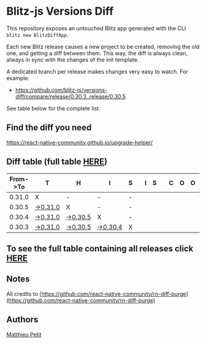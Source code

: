 # Blitz-js Versions Diff

This repository exposes an untouched Blitz app generated with the CLI 
`blitz new BlitzDiffApp`.

Each new Blitz release causes a new project to be created, removing the old one, and getting a diff between them. This way, the diff is always clean, always in sync with the changes of the init template.

A dedicated branch per release makes changes very easy
to watch. For example:

* https://github.com/blitz-js/versions-diff/compare/release/0.30.3..release/0.30.5

See table below for the complete list.

## Find the diff you need
https://react-native-community.github.io/upgrade-helper/

## Diff table (full table [HERE](https://react-native-community.github.io/versions-diff-purge/))

| From->To | T                                                                                            | H                                                                                            | I                                                                                            | S   |     | I   | S   |     | C   | O   | O   | L   |
| -------- | -------------------------------------------------------------------------------------------- | -------------------------------------------------------------------------------------------- | -------------------------------------------------------------------------------------------- | --- | --- | --- | --- | --- | --- | --- | --- | --- |
| 0.31.0   | X                                                                                            | -                                                                                            | -                                                                                            | -   |     |     |     |     |     |     |     |     |
| 0.30.5   | [->0.31.0](https://github.com/blitz-js/versions-diff/compare/release/0.30.5..release/0.31.0) | X                                                                                            | -                                                                                            | -   |     |     |     |     |     |     |     |     |
| 0.30.4   | [->0.31.0](https://github.com/blitz-js/versions-diff/compare/release/0.30.4..release/0.31.0) | [->0.30.5](https://github.com/blitz-js/versions-diff/compare/release/0.30.4..release/0.30.5) | X                                                                                            | -   |     |     |     |     |     |     |     |     |
| 0.30.3   | [->0.31.0](https://github.com/blitz-js/versions-diff/compare/release/0.30.3..release/0.31.0) | [->0.30.5](https://github.com/blitz-js/versions-diff/compare/release/0.30.3..release/0.30.5) | [->0.30.4](https://github.com/blitz-js/versions-diff/compare/release/0.30.3..release/0.30.4) | X   |     |     |     |     |     |     |     |     |

## To see the full table containing all releases click [HERE](https://react-native-community.github.io/versions-diff-purge/)

## Notes
All credits to [https://github.com/react-native-community/rn-diff-purge](https://github.com/react-native-community/rn-diff-purge)

## Authors
[Matthieu Petit](https://github.com/matthieu994)